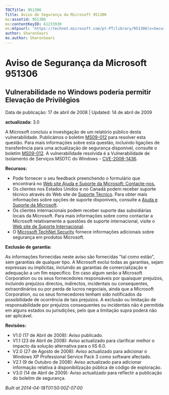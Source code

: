 ```yaml
---
TOCTitle: 951306
Title: Aviso de Segurança da Microsoft 951306
ms:assetid: 951306
ms:contentKeyID: 61233930
ms:mtpsurl: 'https://technet.microsoft.com/pt-PT/library/951306(v=Security.10)'
author: SharonSears
ms.author: SharonSears
---
```




Aviso de Segurança da Microsoft 951306
======================================

Vulnerabilidade no Windows poderia permitir Elevação de Privilégios
-------------------------------------------------------------------

Data de publicação: 17 de abril de 2008 | Updated: 14 de abril de 2009

**actualizada:** 3.0

A Microsoft concluiu a investigação de um relatório público desta vulnerabilidade. Publicámos o boletim [MS09-012](http://go.microsoft.com/fwlink/?linkid=132587) para resolver esta questão. Para mais informações sobre esta questão, incluindo ligações de transferência para uma actualização de segurança disponível, consulte o boletim [MS09-012](http://go.microsoft.com/fwlink/?linkid=132587). A vulnerabilidade resolvida é a Vulnerabilidade de Isolamento de Serviços MSDTC do Windows - [CVE-2008-1436](http://www.cve.mitre.org/cgi-bin/cvename.cgi?name=cve-2008-1436).

**Recursos:**

-   Pode fornecer o seu feedback preenchendo o formulário que encontrará no [Web site Ajuda e Suporte da Microsoft: Contacte-nos.](https://support.microsoft.com/common/survey.aspx?scid=sw;en;1257&amp;showpage=1&amp;ws=technet&amp;sd=tech)
-   Os clientes nos Estados Unidos e no Canadá podem receber suporte técnico através do Web site de [Suporte Técnico](http://go.microsoft.com/fwlink/?linkid=21131). Para obter mais informações sobre opções de suporte disponíveis, consulte a [Ajuda e Suporte da Microsoft](http://support.microsoft.com/).
-   Os clientes internacionais podem receber suporte das subsidiárias locais da Microsoft. Para mais informações sobre como contactar a Microsoft relativamente a questões de suporte internacional, visite o [Web site de Suporte Internacional](http://go.microsoft.com/fwlink/?linkid=21155).
-   O [Microsoft TechNet Security](http://go.microsoft.com/fwlink/?linkid=21132) fornece informações adicionais sobre segurança em produtos Microsoft.

**Exclusão de garantia:**

As informações fornecidas neste aviso são fornecidas "tal como estão", sem garantias de qualquer tipo. A Microsoft exclui todas as garantias, sejam expressas ou implícitas, incluindo as garantias de comercialização e adequação a um fim específico. Em caso algum serão a Microsoft Corporation ou os seus fornecedores responsáveis por quaisquer prejuízos, incluindo prejuízos directos, indirectos, incidentais ou consequentes, extraordinários ou por perda de lucros negociais, ainda que a Microsoft Corporation, ou os seus fornecedores tenham sido notificados da possibilidade de ocorrência de tais prejuízos. A exclusão ou limitação de responsabilidade por prejuízos consequentes ou incidentais não é permitida em alguns estados ou jurisdições, pelo que a limitação supra poderá não ser aplicável.

**Revisões:**

-   V1.0 (17 de Abril de 2008): Aviso publicado.
-   V1.1 (23 de Abril de 2008): Aviso actualizado para clarificar melhor o impacto da solução alternativa para o IIS 6.0.
-   V2.0 (27 de Agosto de 2008): Aviso actualizado para adicionar o Windows XP Professional Service Pack 3 como software afectado.
-   V2.1 (9 de Outubro de 2008): Aviso actualizado para adicionar informação relativa à disponibilização pública de código de exploração.
-   V3.0 (14 de Abril de 2009): Aviso actualizado para reflectir a publicação do boletim de segurança.

*Built at 2014-04-18T01:50:00Z-07:00*
